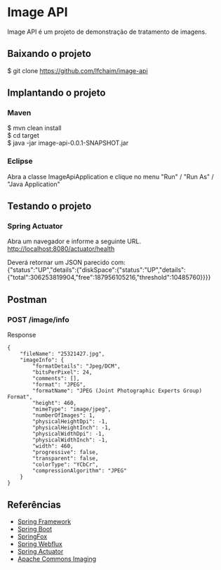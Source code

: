 # Image API
Image API é um projeto de demonstração de tratamento de imagens.  

## Baixando o projeto
$ git clone https://github.com/lfchaim/image-api  

## Implantando o projeto
### Maven
$ mvn clean install  
$ cd target  
$ java -jar image-api-0.0.1-SNAPSHOT.jar  

### Eclipse
Abra a classe ImageApiApplication e clique no menu "Run" / "Run As" / "Java Application"  

## Testando o projeto
### Spring Actuator
Abra um navegador e informe a seguinte URL.  
[http://localhost:8080/actuator/health](http://localhost:8080/actuator/health)  

Deverá retornar um JSON parecido com:  
{"status":"UP","details":{"diskSpace":{"status":"UP","details":{"total":306253819904,"free":187956105216,"threshold":10485760}}}} 
 
## Postman
### POST /image/info
Response  
```
{
    "fileName": "25321427.jpg",
    "imageInfo": {
        "formatDetails": "Jpeg/DCM",
        "bitsPerPixel": 24,
        "comments": [],
        "format": "JPEG",
        "formatName": "JPEG (Joint Photographic Experts Group) Format",
        "height": 460,
        "mimeType": "image/jpeg",
        "numberOfImages": 1,
        "physicalHeightDpi": -1,
        "physicalHeightInch": -1,
        "physicalWidthDpi": -1,
        "physicalWidthInch": -1,
        "width": 460,
        "progressive": false,
        "transparent": false,
        "colorType": "YCbCr",
        "compressionAlgorithm": "JPEG"
    }
}
```

## Referências
* [Spring Framework](https://spring.io)
* [Spring Boot](https://spring.io/projects/spring-boot)
* [SpringFox](https://springfox.github.io/springfox)
* [Spring Webflux](https://docs.spring.io/spring/docs/current/spring-framework-reference/web-reactive.html)
* [Spring Actuator](https://spring.io/guides/gs/actuator-service)
* [Apache Commons Imaging](https://commons.apache.org/proper/commons-imaging/)
